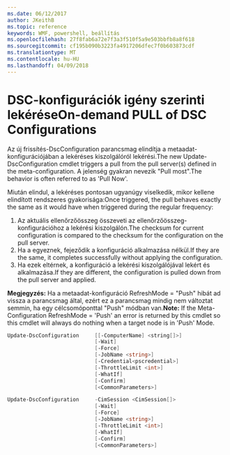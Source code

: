 ```yaml
---
ms.date: 06/12/2017
author: JKeithB
ms.topic: reference
keywords: WMF, powershell, beállítás
ms.openlocfilehash: 27f8fab6a72e7f3a3f510f5a9e503bbfb8a8f618
ms.sourcegitcommit: cf195b090b3223fa4917206dfec7f0b603873cdf
ms.translationtype: MT
ms.contentlocale: hu-HU
ms.lasthandoff: 04/09/2018
---
```

# <a name="on-demand-pull-of-dsc-configurations"></a><span data-ttu-id="dcfc9-102">DSC-konfigurációk igény szerinti lekérése</span><span class="sxs-lookup"><span data-stu-id="dcfc9-102">On-demand PULL of DSC Configurations</span></span>

<span data-ttu-id="dcfc9-103">Az új frissítés-DscConfiguration parancsmag elindítja a metaadat-konfigurációjában a lekéréses kiszolgálóról lekérési.</span><span class="sxs-lookup"><span data-stu-id="dcfc9-103">The new Update-DscConfiguration cmdlet triggers a pull from the pull server(s) defined in the meta-configuration.</span></span> <span data-ttu-id="dcfc9-104">A jelenség gyakran nevezik "Pull most".</span><span class="sxs-lookup"><span data-stu-id="dcfc9-104">The behavior is often referred to as 'Pull Now'.</span></span>


<span data-ttu-id="dcfc9-105">Miután elindul, a lekéréses pontosan ugyanúgy viselkedik, mikor kellene elindított rendszeres gyakorisága:</span><span class="sxs-lookup"><span data-stu-id="dcfc9-105">Once triggered, the pull behaves exactly the same as it would have when triggered during the regular frequency:</span></span>

1. <span data-ttu-id="dcfc9-106">Az aktuális ellenőrzőösszeg összeveti az ellenőrzőösszeg-konfigurációhoz a lekérési kiszolgálón.</span><span class="sxs-lookup"><span data-stu-id="dcfc9-106">The checksum for current configuration is compared to the checksum for the configuration on the pull server.</span></span>
2. <span data-ttu-id="dcfc9-107">Ha a egyeznek, fejeződik a konfiguráció alkalmazása nélkül.</span><span class="sxs-lookup"><span data-stu-id="dcfc9-107">If they are the same, it completes successfully without applying the configuration.</span></span>
3. <span data-ttu-id="dcfc9-108">Ha ezek eltérnek, a konfiguráció a lekérési kiszolgálójával lekért és alkalmazása.</span><span class="sxs-lookup"><span data-stu-id="dcfc9-108">If they are different, the configuration is pulled down from the pull server and applied.</span></span>

<span data-ttu-id="dcfc9-109">**Megjegyzés:** Ha a metaadat-konfiguráció RefreshMode = "Push" hibát ad vissza a parancsmag által, ezért ez a parancsmag mindig nem változtat semmin, ha egy célcsomóponttal "Push" módban van.</span><span class="sxs-lookup"><span data-stu-id="dcfc9-109">**Note:** If the Meta-Configuration RefreshMode = 'Push' an error is returned by this cmdlet so this cmdlet will always do nothing when a target node is in 'Push' Mode.</span></span>

```powershell
Update-DscConfiguration     [[-ComputerName] <string[]>]
                            [-Wait]
                            [-Force]
                            [-JobName <string>]
                            [-Credential<pscredential>]
                            [-ThrottleLimit <int>]
                            [-WhatIf]
                            [-Confirm]
                            [<CommonParameters>]

Update-DscConfiguration     -CimSession <CimSession[]>
                            [-Wait]
                            [-Force]
                            [-JobName <string>]
                            [-ThrottleLimit <int>]
                            [-WhatIf]
                            [-Confirm]
                            [<CommonParameters>]
```